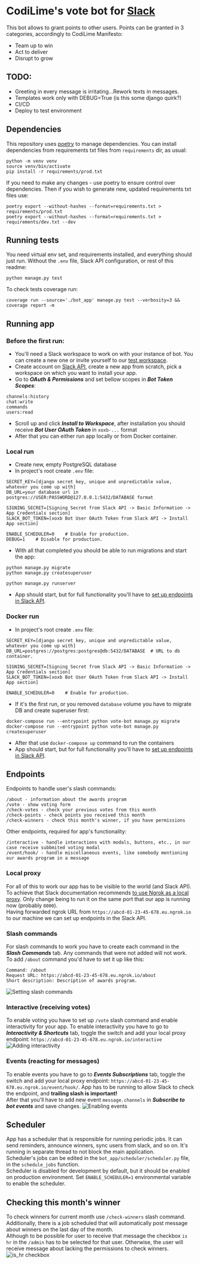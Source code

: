 # CodiLime's vote bot for [Slack](https://slack.com)

This bot allows to grant points to other users. Points can be granted in 3 categories,
accordingly to CodiLime Manifesto:
- Team up to win
- Act to deliver
- Disrupt to grow

## TODO:
- Greeting in every message is irritating...Rework texts in messages.
- Templates work only with DEBUG=True (is this some django quirk?)
- CI/CD
- Deploy to test environment

## Dependencies
This repository uses [poetry](https://github.com/python-poetry/poetry) to manage dependencies.
You can install dependencies from requirements txt files from `requirements` dir, as usual:
```shell
python -m venv venv
source venv/bin/activate
pip install -r requirements/prod.txt
```
If you need to make any changes - use poetry to ensure control over dependencies. 
Then if you wish to generate new, updated requirements txt files use:
```shell
poetry export --without-hashes --format=requirements.txt > requirements/prod.txt
poetry export --without-hashes --format=requirements.txt > requirements/dev.txt --dev
```

## Running tests
You need virtual env set, and requirements installed, and everything should just run. 
Without the `.env` file, Slack API configuration, or rest of this readme:
```
python manage.py test
```
To check tests coverage run:
```
coverage run --source='./bot_app' manage.py test --verbosity=3 && coverage report -m
```

## Running app
### Before the first run:
- You'll need a Slack workspace to work on with your instance of bot. You can create a new one or invite yourself to our [test workspace](https://join.slack.com/t/programwyrniebot/shared_invite/zt-1ac7mt2iu-1VCqoLW6sHnave~Jur8AeQ).
- Create account on [Slack API](https://api.slack.com/), create a new app from scratch, pick a workspace on which you want to install your app.
- Go to ***OAuth & Permissions*** and set bellow scopes in ***Bot Token Scopes***:
```
channels:history
chat:write
commands
users:read
```
- Scroll up and click ***Install to Workspace***, after installation you should receive ***Bot User OAuth Token*** in `xoxb-...` format
- After that you can either run app locally or from Docker container.

### Local run
- Create new, empty PostgreSQL database
- In project's root create `.env` file:
```
SECRET_KEY=[django secret key, unique and unpredictable value, whatever you come up with]
DB_URL=your database url in postgres://USER:PASSWORD@127.0.0.1:5432/DATABASE format

SIGNING_SECRET=[Signing Secret from Slack API -> Basic Information -> App Credentials section]
SLACK_BOT_TOKEN=[xoxb Bot User OAuth Token from Slack API -> Install App section]

ENABLE_SCHEDULER=0    # Enable for production.
DEBUG=1    # Disable for production.
```
- With all that completed you should be able to run migrations and start the app:
```shell
python manage.py migrate
python manage.py createsuperuser

python manage.py runserver
```
- App should start, but for full functionality you'll have to [set up endpoints in Slack API](#endpoints).

### Docker run
- In project's root create `.env` file:
```
SECRET_KEY=[django secret key, unique and unpredictable value, whatever you come up with]
DB_URL=postgres://postgres:postgres@db:5432/DATABASE  # URL to db container.

SIGNING_SECRET=[Signing Secret from Slack API -> Basic Information -> App Credentials section]
SLACK_BOT_TOKEN=[xoxb Bot User OAuth Token from Slack API -> Install App section]

ENABLE_SCHEDULER=0    # Enable for production.
```
- If it's the first run, or you removed `database` volume you have to migrate DB and create superuser first:
```
docker-compose run --entrypoint python vote-bot manage.py migrate
docker-compose run --entrypoint python vote-bot manage.py createsuperuser
```
- After that use `docker-compose up` command to run the containers
- App should start, but for full functionality you'll have to [set up endpoints in Slack API](#endpoints).

## Endpoints
Endpoints to handle user's slash commands:
``` 
/about - information about the awards program
/vote - show voting form
/check-votes - check your previous votes from this month 
/check-points - check points you received this month
/check-winners - check this month's winner, if you have permissions
```
Other endpoints, required for app's functionality:
```
/interactive - handle interactions with modals, buttons, etc., in our case receive subbmited voting modal
/event/hook/ - handle miscellaneous events, like somebody mentioning our awards program in a message
```
### Local proxy
For all of this to work our app has to be visible to the world (and Slack API). To achieve that Slack documentation recommends 
[to use Ngrok as a local proxy](https://api.slack.com/start/building/bolt-python#ngrok).
Only change being to run it on the same port that our app is running now (probably `8000`).   
Having forwarded ngrok URL from `https://abcd-01-23-45-678.eu.ngrok.io` to our machine we can set up endpoints in the Slack API.

### Slash commands
For slash commands to work you have to create each command in the ***Slash Commands*** tab. 
Any commands that were not added will not work. To add `/about` command you'd have to set it up like this:
```
Command: /about
Request URL: https://abcd-01-23-45-678.eu.ngrok.io/about
Short description: Description of awards program.
```
![Setting slash commands](readme/slash_commands.png)

### Interactive (receiving votes)
To enable voting you have to set up `/vote` slash command and enable interactivity for your app.
To enable interactivity you have to go to ***Interactivity & Shortcuts*** tab, toggle the switch
and add your local proxy endpoint: `https://abcd-01-23-45-678.eu.ngrok.io/interactive`
![Adding interactivity](readme/interactive.png)

### Events (reacting for messages)
To enable events you have to go to ***Events Subscriptions*** tab, toggle the switch
and add your local proxy endpoint: `https://abcd-01-23-45-678.eu.ngrok.io/event/hook/`. 
App has to be running to allow Slack to check the endpoint, and **trailing slash is important!**  
After that you'll have to add new event `message.channels` in ***Subscribe to bot events*** and save changes.
![Enabling events](readme/events.png)

## Scheduler
App has a scheduler that is responsible for running periodic jobs. It can send reminders, announce winners, sync users
from slack, and so on. It's running in separate thread to not block the main application.    
Scheduler's jobs can be edited in the `bot_app/scheduler/scheduler.py` file, in the `schedule_jobs` function.   
Scheduler is disabled for development by default, but it should be enabled on production environment. 
Set `ENABLE_SCHEDULER=1` environmental variable to enable the scheduler.

## Checking this month's winner
To check winners for current month use `/check-winners` slash command. Additionally, there is a job scheduled
that will automatically post message about winners on the last day of the month.  
Although to be possible for user to receive that message the checkbox `is hr` in the `/admin` has to be selected 
for that user. Otherwise, the user will receive message about lacking the permissions to check winners.   
![is_hr checkbox](readme/is_hr.png)
